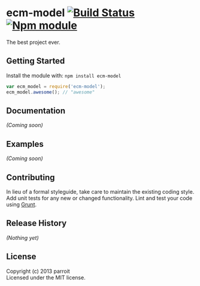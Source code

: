 # ecm-model [![Build Status](https://secure.travis-ci.org/parroit/ecm-model.png?branch=master)](http://travis-ci.org/parroit/ecm-model) [![Npm module](https://badge.fury.io/js/ecm-model.png)](https://npmjs.org/package/ecm-model)

The best project ever.

## Getting Started
Install the module with: `npm install ecm-model`

```javascript
var ecm_model = require('ecm-model');
ecm_model.awesome(); // "awesome"
```

## Documentation
_(Coming soon)_

## Examples
_(Coming soon)_

## Contributing
In lieu of a formal styleguide, take care to maintain the existing coding style. Add unit tests for any new or changed functionality. Lint and test your code using [Grunt](http://gruntjs.com/).

## Release History
_(Nothing yet)_

## License
Copyright (c) 2013 parroit  
Licensed under the MIT license.
